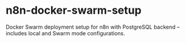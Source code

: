 # n8n-docker-swarm-setup
Docker Swarm deployment setup for n8n with PostgreSQL backend – includes local and Swarm mode configurations.
